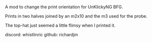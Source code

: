 A mod to change the print orientation for UnKlickyNG BFG.

Prints in two halves joined by an m2x10 and the m3 used for the probe.

The top-hat just seemed a little flimsy when I printed it.

discord: whistlinric
github: richardjm

